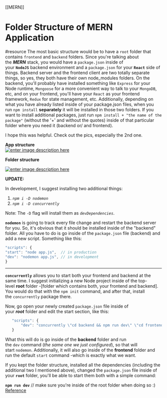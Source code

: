[[MERN]]

# Folder Structure of MERN Application 
#resource 
The most basic structure would be to have a `root` folder that contains `frontend` and `backend` folders. Since you're talking about the **_MERN_** stack, you would have a `package.json` inside of your **`NodeJS`** backend environment and a `package.json` for your **`React`** side of things. Backend server and the frontend client are two totally separate things, so yes, they both have their own node_modules folders. On the backend, you'll probably have installed something like `Express` for your Node runtime, `Mongoose` for a more convenient way to talk to your `MongoDB`, etc, and on your frontend, you'll have your `React` as your frontend framework, `Redux` for state management, etc. Additionally, depending on what you have already listed inside of your package.json files, when you run `npm install` **separately** it will be installed in those two folders. If you want to install additional packages, just run `npm install + "the name of the package"` (without the '+' and without the quotes) inside of that particular folder where you need it (backend or/ and frontend).

I hope this was helpful. Check out the pics, especially the 2nd one.

**App structure**  
[![enter image description here](https://i.stack.imgur.com/fYFze.png)](https://i.stack.imgur.com/fYFze.png)

**Folder structure**

[![enter image description here](https://i.stack.imgur.com/8ogDx.jpg)](https://i.stack.imgur.com/8ogDx.jpg)

**UPDATE:**

In development, I suggest installing two additional things:

1. _`npm i -D nodemon`_
2. _`npm i -D concurrently`_

Note: The `-D` flag will install them as _`devDependencies`_.

**`nodemon`** is going to track every file change and restart the backend server for you. So, it's obvious that it should be installed inside of the "backend" folder. All you have to do is go inside of the `package.json` file (backend) and add a new script. Something like this:

```javascript
"scripts": {
"start": "node app.js",  // in production
"dev": "nodemon app.js", // in development
}
```

---

**`concurrently`** allows you to start both your frontend and backend at the same time. I suggest initializing a new Node project inside of the top-level **root** folder -[folder which contains both, your frontend and backend]. You would do that with the `npm init` command, and after that, install the `concurrently` package there.

Now, go open your newly created `package.json` file inside of your **_root_** folder and edit the start section, like this:

```javascript
   "scripts": {
       "dev": "concurrently \"cd backend && npm run dev\" \"cd frontend && npm start\" "
   }
```

What this will do is go inside of the **backend** folder and run the `dev` command (_the same one we just configured_), so that will start `nodemon`. Additionally, it will also go inside of the **frontend** folder and run the default `start` command -which is exactly what we want.

If you kept the folder structure, installed all the dependencies (including the additional two I mentioned above), changed the `package.json` file inside of your **`root`** folder, you'll be able to start them both with a simple command:

**`npm run dev`** // make sure you're inside of the root folder when doing so :)
[Reference](https://stackoverflow.com/a/51128385)